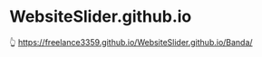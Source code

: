 # WebsiteSlider.github.io

:point_up_2: https://freelance3359.github.io/WebsiteSlider.github.io/Banda/

